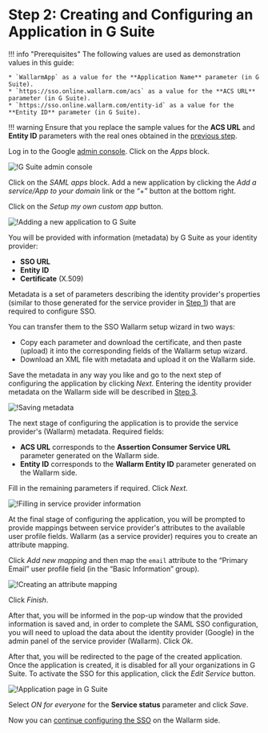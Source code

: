 #   Step 2: Creating and Configuring an Application in G Suite

[img-gsuite-console]:       ../../../../images/admin-guides/configuration-guides/sso/gsuite/gsuite-console.png
[img-gsuite-add-app]:       ../../../../images/admin-guides/configuration-guides/sso/gsuite/gsuite-add-app.png
[img-fetch-metadata]:       ../../../../images/admin-guides/configuration-guides/sso/gsuite/gsuite-fetch-metadata.png
[img-fill-in-sp-data]:      ../../../../images/admin-guides/configuration-guides/sso/gsuite/gsuite-fill-in-sp-data.png
[img-app-page]:             ../../../../images/admin-guides/configuration-guides/sso/gsuite/gsuite-app-page.png
[img-create-attr-mapping]:  ../../../../images/admin-guides/configuration-guides/sso/gsuite/gsuite-attr-mapping.png

[doc-setup-sp]:             setup-sp.md
[doc-metadata-transfer]:    metadata-transfer.md

[link-gsuite-adm-console]:  https://admin.google.com

!!! info "Prerequisites"
    The following values are used as demonstration values in this guide:

    * `WallarmApp` as a value for the **Application Name** parameter (in G Suite).
    * `https://sso.online.wallarm.com/acs` as a value for the **ACS URL** parameter (in G Suite).
    * `https://sso.online.wallarm.com/entity-id` as a value for the **Entity ID** parameter (in G Suite).

!!! warning
    Ensure that you replace the sample values for the **ACS URL** and **Entity ID** parameters with the real ones obtained in the [previous step][doc-setup-sp].

Log in to the Google [admin console][link-gsuite-adm-console]. Click on the *Apps* block.

![!G Suite admin console][img-gsuite-console]

Click on the *SAML apps* block. Add a new application by clicking the *Add a service/App to your domain* link or the “+” button at the bottom right.

Click on the *Setup my own custom app* button.

![!Adding a new application to G Suite][img-gsuite-add-app]

You will be provided with information (metadata) by G Suite as your identity provider:
*   **SSO URL**
*   **Entity ID**
*   **Certificate** (X.509)

Metadata is a set of parameters describing the identity provider's properties (similar to those generated for the service provider in [Step 1][doc-setup-sp]) that are required to configure SSO.

You can transfer them to the SSO Wallarm setup wizard in two ways:
*   Copy each parameter and download the certificate, and then paste (upload) it into the corresponding fields of the Wallarm setup wizard.
*   Download an XML file with metadata and upload it on the Wallarm side.

Save the metadata in any way you like and go to the next step of configuring the application by clicking *Next*. Entering the identity provider metadata on the Wallarm side will be described in [Step 3][doc-metadata-transfer].

![!Saving metadata][img-fetch-metadata]

The next stage of configuring the application is to provide the service provider's (Wallarm) metadata. Required fields:
*   **ACS URL** corresponds to the **Assertion Consumer Service URL** parameter generated on the Wallarm side.
*   **Entity ID** corresponds to the **Wallarm Entity ID** parameter generated on the Wallarm side.

Fill in the remaining parameters if required. Click *Next*.

![!Filling in service provider information][img-fill-in-sp-data]

At the final stage of configuring the application, you will be prompted to provide mappings between service provider's attributes to the available user profile fields. Wallarm (as a service provider) requires you to create an attribute mapping.

Click *Add new mapping* and then map the `email` attribute to the “Primary Email” user profile field (in the “Basic Information” group).

![!Creating an attribute mapping][img-create-attr-mapping]

Click *Finish*.

After that, you will be informed in the pop-up window that the provided information is saved and, in order to complete the SAML SSO configuration, you will need to upload the data about the identity provider (Google) in the admin panel of the service provider (Wallarm). Click *Ok*.

After that, you will be redirected to the page of the created application.
Once the application is created, it is disabled for all your organizations in G Suite. To activate the SSO for this application, click the *Edit Service* button. 

![!Application page in G Suite][img-app-page]

Select *ON for everyone* for the **Service status** parameter and click *Save*.


Now you can [continue configuring the SSO][doc-metadata-transfer] on the Wallarm side.